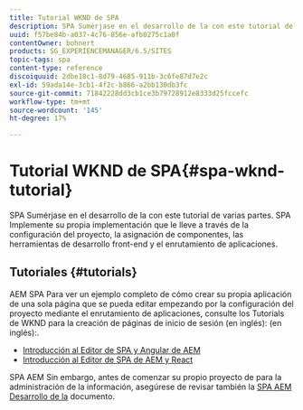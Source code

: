 ```yaml
---
title: Tutorial WKND de SPA
description: SPA Sumérjase en el desarrollo de la con este tutorial de varias partes. SPA Implemente su propia implementación que le lleve a través de la configuración del proyecto, la asignación de componentes, las herramientas de desarrollo front-end y el enrutamiento de aplicaciones.
uuid: f57be84b-a037-4c76-856e-afb0275c1a0f
contentOwner: bohnert
products: SG_EXPERIENCEMANAGER/6.5/SITES
topic-tags: spa
content-type: reference
discoiquuid: 2dbe18c1-8d79-4685-911b-3c6fe87d7e2c
exl-id: 59ada14e-3cb1-4f2c-b866-a2bb130db3fc
source-git-commit: 71842228dd3cb1ce3b79728912e8333d25fccefc
workflow-type: tm+mt
source-wordcount: '145'
ht-degree: 17%

---
```


# Tutorial WKND de SPA{#spa-wknd-tutorial}

SPA Sumérjase en el desarrollo de la con este tutorial de varias partes. SPA Implemente su propia implementación que le lleve a través de la configuración del proyecto, la asignación de componentes, las herramientas de desarrollo front-end y el enrutamiento de aplicaciones.

## Tutoriales {#tutorials}

AEM SPA Para ver un ejemplo completo de cómo crear su propia aplicación de una sola página que se pueda editar empezando por la configuración del proyecto mediante el enrutamiento de aplicaciones, consulte los Tutorials de WKND para la creación de páginas de inicio de sesión (en inglés): (en inglés):.

* [Introducción al Editor de SPA y Angular de AEM](https://experienceleague.adobe.com/docs/experience-manager-learn/getting-started-with-aem-headless/spa-editor/angular/overview.html?lang=en)
* [Introducción al Editor de SPA de AEM y React](https://experienceleague.adobe.com/docs/experience-manager-learn/getting-started-with-aem-headless/spa-editor/react/overview.html)

SPA AEM Sin embargo, antes de comenzar su propio proyecto de para la administración de la información, asegúrese de revisar también la [SPA AEM Desarrollo de la](/help/sites-developing/spa-architecture.md) documento.
